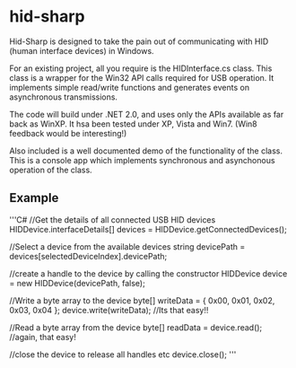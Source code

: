 # hid-sharp

Hid-Sharp is designed to take the pain out of communicating with HID (human interface devices) in Windows. 

For an existing project, all you require is the HIDInterface.cs class. This class is a wrapper for the Win32 API calls required for USB operation. It implements simple read/write functions and generates events on asynchronous transmissions.

The code will build under .NET 2.0, and uses only the APIs available as far back as WinXP. It hsa been tested under XP, Vista and Win7. (Win8 feedback would be interesting!)

Also included is a well documented demo of the functionality of the class. This is a console app which implements synchronous and asynchonous operation of the class.

## Example

'''C#
//Get the details of all connected USB HID devices
HIDDevice.interfaceDetails[] devices = HIDDevice.getConnectedDevices(); 
 
//Select a device from the available devices
string devicePath = devices[selectedDeviceIndex].devicePath;
 
//create a handle to the device by calling the constructor
HIDDevice device = new HIDDevice(devicePath, false);
 
//Write a byte array to the device
byte[] writeData = { 0x00, 0x01, 0x02, 0x03, 0x04 };
device.write(writeData);    //Its that easy!!
 
//Read a byte array from the device
byte[] readData = device.read();    //again, that easy!
 
//close the device to release all handles etc
device.close();
'''